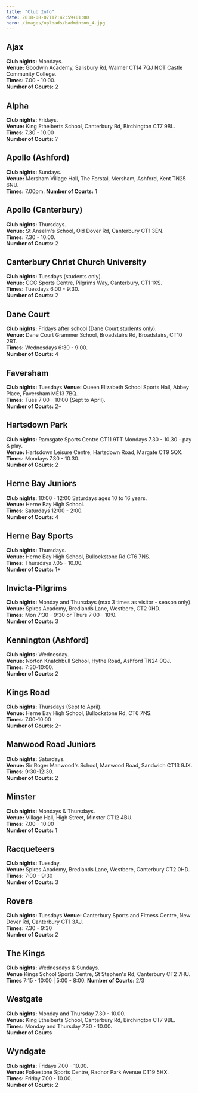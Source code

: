 ```yaml
---
title: "Club Info"
date: 2018-08-07T17:42:59+01:00
hero: /images/uploads/badminton_4.jpg
---
```


## Ajax   
**Club nights:** Mondays.  
**Venue:** Goodwin Academy, Salisbury Rd, Walmer CT14 7QJ   NOT Castle Community College.  
**Times:** 7.00 - 10.00.  
**Number of Courts:** 2

## Alpha  
**Club nights:** Fridays.  
**Venue:** King Ethelberts School, Canterbury Rd, Birchington CT7 9BL.  
**Times:** 7.30 - 10.00  
**Number of Courts:** ?

## Apollo (Ashford)   
**Club nights:** Sundays.  
**Venue:** Mersham Village Hall, The Forstal, Mersham, Ashford, Kent TN25 6NU.  
**Times:** 7.00pm.
**Number of Courts:** 1

## Apollo (Canterbury)  
**Club nights:** Thursdays.    
**Venue:** St Anselm's School, Old Dover Rd, Canterbury CT1 3EN.  
**Times:** 7.30 - 10.00.  
**Number of Courts:** 2

## Canterbury Christ Church University  
**Club nights:** Tuesdays (students only).  
**Venue:** CCC Sports Centre, Pilgrims Way, Canterbury, CT1 1XS.  
**Times:** Tuesdays 6.00 - 9:30.   
**Number of Courts:** 2

## Dane Court   
**Club nights:** Fridays after school (Dane Court students only).  
**Venue:** Dane Court Grammer School, Broadstairs Rd, Broadstairs, CT10 2RT.  
**Times:** Wednesdays 6:30 - 9:00.  
**Number of Courts:** 4

## Faversham  
**Club nights:** Tuesdays 
**Venue:** Queen Elizabeth School Sports Hall, Abbey Place, Faversham ME13 7BQ.  
**Times:** Tues 7:00 - 10:00 (Sept to April).  
**Number of Courts:** 2+

## Hartsdown Park   
**Club nights:** Ramsgate Sports Centre CT11 9TT Mondays 7.30 - 10.30 - pay & play.  
**Venue:** Hartsdown Leisure Centre, Hartsdown Road, Margate  CT9 5QX.  
**Times:** Mondays 7.30 - 10.30.  
 **Number of Courts:** 2

## Herne Bay Juniors  
**Club nights:** 10:00 - 12:00 Saturdays ages 10 to 16 years.  
**Venue:** Herne Bay High School.  
**Times:** Saturdays 12:00 - 2:00.  
**Number of Courts:** 4

## Herne Bay Sports   
**Club nights:** Thursdays.  
**Venue:** Herne Bay High School, Bullockstone Rd CT6 7NS.  
**Times:** Thursdays 7.05 - 10.00.  
**Number of Courts:** 1+

## Invicta-Pilgrims   
**Club nights:** Monday and Thursdays (max 3 times as visitor - season only).  
**Venue:** Spires Academy, Bredlands Lane, Westbere, CT2 0HD.  
**Times:** Mon 7:30 - 9:30 or Thurs 7:00 - 10:0.  
**Number of Courts:** 3

## Kennington (Ashford)   
**Club nights:** Wednesday.  
**Venue:** Norton Knatchbull School, Hythe Road, Ashford TN24 0QJ.  
**Times:** 7:30-10:00.  
**Number of Courts:** 2
 
## Kings Road   
**Club nights:** Thursdays (Sept to April).  
**Venue:** Herne Bay High School, Bullockstone Rd, CT6 7NS.  
**Times:** 7.00-10.00  
**Number of Courts:** 2+
 
## Manwood Road Juniors   
**Club nights:** Saturdays.  
**Venue:** Sir Roger Manwood's School, Manwood Road, Sandwich CT13 9JX.  
**Times:** 9:30-12:30.  
**Number of Courts:** 2

## Minster  
**Club nights:** Mondays & Thursdays.  
**Venue:** Village Hall, High Street, Minster CT12 4BU.  
**Times:** 7.00 - 10.00  
**Number of Courts:** 1 


## Racqueteers  
**Club nights:** Tuesday.  
**Venue:**  Spires Academy, Bredlands Lane, Westbere, Canterbury CT2 0HD.  
**Times:** 7:00 - 9:30  
**Number of Courts:** 3


## Rovers   
**Club nights:** Tuesdays 
**Venue:** Canterbury Sports and Fitness Centre, New Dover Rd, Canterbury CT1 3AJ.  
**Times:** 7.30 - 9:30  
**Number of Courts:** 2

## The Kings
**Club nights:** Wednesdays & Sundays.  
**Venue** Kings School Sports Centre, St Stephen's Rd, Canterbury CT2 7HU.  
**Times**  7:15 - 10:00 | 5:00 - 8:00.
**Number of Courts:** 2/3
 
## Westgate
**Club nights:** Monday and Thursday 7.30 - 10.00.  
**Venue:** King Ethelberts School, Canterbury Rd, Birchington CT7 9BL.  
**Times:** Monday and Thursday 7.30 - 10.00.  
**Number of Courts**

## Wyndgate
**Club nights:**  Fridays 7.00 - 10.00.  
**Venue:** Folkestone Sports Centre, Radnor Park Avenue CT19 5HX.  
**Times:** Friday 7.00 - 10.00.  
**Number of Courts:** 2




